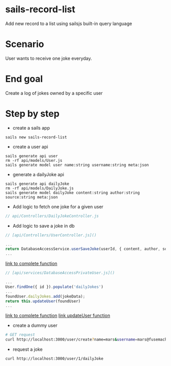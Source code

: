 <!--
@Author: mars
@Date:   2016-12-05T17:00:57-05:00
@Last modified by:   mars
@Last modified time: 2016-12-05T20:23:21-05:00
-->

# sails-record-list
Add new record to a list using sailsjs built-in query language

# Scenario
User wants to receive one joke everyday.

# End goal
Create a log of jokes owned by a specific user

# Step by step

* create a sails app
```
sails new sails-record-list
```

* create a user api
```
sails generate api user
rm -rf api/models/User.js
sails generate model user name:string username:string meta:json
```

* generate a dailyJoke api
```
sails generate api dailyJoke
rm -rf api/models/DailyJoke.js
sails generate model dailyJoke content:string author:string source:string meta:json
```

* Add logic to fetch one joke for a given user
```javascript
// api/Controllers/DailyJokeController.js

```

* Add logic to save a joke in db
```javascript
// [api/Controllers/UserController.js]()

...
return DatabaseAccessService.userSaveJoke(userId, { content, author, source });
...

```
[link to complete function]()
```javascript
// [api/services/DatabaseAccessPrivateUser.js]()

...
User.findOne({ id }).populate('dailyJokes')
...
foundUser.dailyJokes.add(jokeData);
return this.updateUser(foundUser)
...

```
[link to complete function]()
[link updateUser function]()

* create a dummy user
```sh
# GET request
curl http://localhost:3000/user/create?name=mars&username=mars@fusemachines.com
```

* request a joke
```sh
curl http://localhost:3000/user/1/dailyJoke
```
